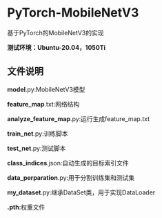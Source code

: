 # PyTorch-MobileNetV3
基于PyTorch的MobileNetV3的实现

**测试环境：Ubuntu-20.04，1050Ti**  

## 文件说明  

**model**.py:MobileNetV3模型  

**feature_map**.txt:网络结构  

**analyze_feature_map**.py:运行生成feature_map.txt  

**train_net**.py:训练脚本  

**test_net**.py:测试脚本    

**class_indices**.json:自动生成的目标索引文件  

**data_perparation**.py:用于分割训练集和测试集  

**my_dataset**.py:继承DataSet类，用于实现DataLoader  

**.pth**:权重文件  